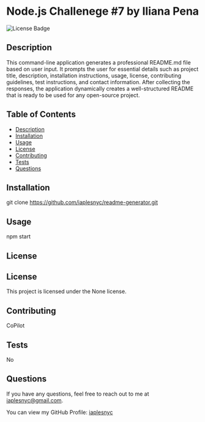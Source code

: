 # Node.js Challenege #7 by Iliana Pena

![License Badge](https://img.shields.io/badge/license-None-blue.svg)

## Description

This command-line application generates a professional README.md file based on user input. It prompts the user for essential details such as project title, description, installation instructions, usage, license, contributing guidelines, test instructions, and contact information. After collecting the responses, the application dynamically creates a well-structured README that is ready to be used for any open-source project.

## Table of Contents
- [Description](#description)
- [Installation](#installation)
- [Usage](#usage)
- [License](#license)
- [Contributing](#contributing)
- [Tests](#tests)
- [Questions](#questions)

## Installation

git clone https://github.com/iaplesnyc/readme-generator.git

## Usage

npm start

## License


## License

This project is licensed under the None license.


## Contributing

CoPilot

## Tests

No

## Questions

If you have any questions, feel free to reach out to me at [iaplesnyc@gmail.com](mailto:iaplesnyc@gmail.com).

You can view my GitHub Profile: [iaplesnyc](https://github.com/iaplesnyc)
